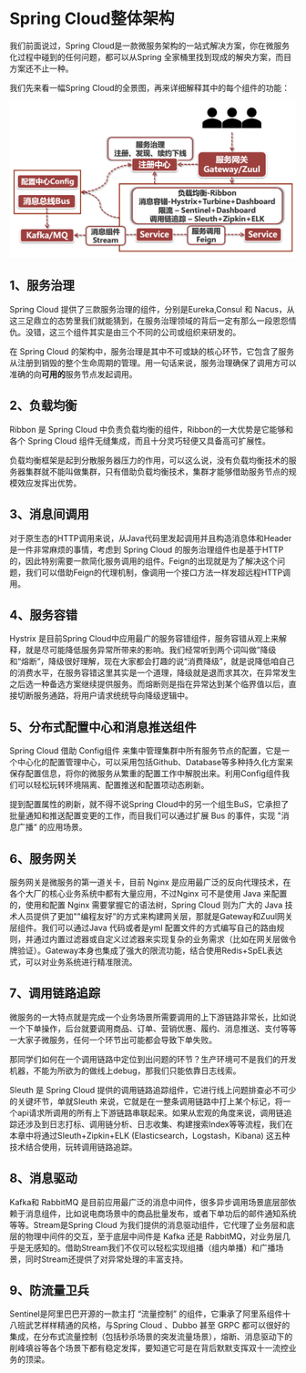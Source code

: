 # Spring Cloud整体架构

我们前面说过，Spring Cloud是一款微服务架构的一站式解决方案，你在微服务化过程中碰到的任何问题，都可以从Spring 全家桶里找到现成的解央方案，而目方案还不止一种。

我们先来看一幅Spring Cloud的全景图，再来详细解释其中的每个组件的功能：

![输入图片说明](../img/01.png)

## 1、服务治理

Spring Cloud 提供了三款服务治理的组件，分别是Eureka,Consul 和 Nacus，从这三足鼎立的态势里我们就能猜到，在服务治理领域的背后一定有那么一段恩怨情仇。没错，这三个组件其实是由三个不同的公司或组织来研发的。

在 Spring Cloud 的架构中，服务治理是其中不可或缺的核心环节，它包含了服务从注册到销毁的整个生命周期的管理。用一句话来说，服务治理确保了调用方可以准确的向**可用的**服务节点发起调用。

## 2、负载均衡

Ribbon 是 Spring Cloud 中负责负载均衡的组件，Ribbon的一大优势是它能够和各个 Spring Cloud 组件无缝集成，而且十分灵巧轻便又具备高可扩展性。

负载均衡框架是起到分散服务器压力的作用，可以这么说，没有负载均衡技术的服务器集群就不能叫做集群，只有借助负载均衡技术，集群才能够借助服务节点的规模效应发挥出优势。

## 3、消息间调用

对于原生态的HTTP调用来说，从Java代码里发起调用并且构造消息体和Header是一件非常麻烦的事情，考虑到 Spring Cloud 的服务治理组件也是基于HTTP的，因此特别需要一款简化服务调用的组件。Feign的出现就是为了解决这个问题，我们可以借助Feign的代理机制，像调用一个接口方法一样发超远程HTTP调用。

## 4、服务容错

Hystrix 是目前Spring Cloud中应用最广的服务容错组件，服务容错从观上来解释，就是尽可能降低服务异常所带来的影响。我们经常听到两个词叫做”降级 和“熔断”，降级很好理解，现在大家都会打趣的说“消费降级”，就是说降低咱自己的消费水平，在服务容错这里其实是一个道理，降级就是退而求其次，在异常发生之后选一种备选方案继续提供服务。而熔断则是指在异常达到某个临界值以后，直接切断服务通路，将用户请求统统导向降级逻辑中。

## 5、分布式配置中心和消息推送组件

Spring Cloud 借助 Config组件 来集中管理集群中所有服务节点的配置，它是一个中心化的配置管理中心，可以采用包括Github、Database等多种持久化方案来保存配置信息，将你的微服务从繁重的配置工作中解脱出来。利用Config组件我们可以轻松玩转环境隔离、配置推送和配置项动态刷新。

提到配置属性的刷新，就不得不说Spring Cloud中的另一个组生BuS，它承担了批量通知和推送配置变更的工作，而目我们可以通过扩展 Bus 的事件，实现 "消息广播“ 的应用场景。

## 6、服务网关

服务网关是微服务的第一道关卡，目前 Nginx 是应用最广泛的反向代理技术，在各个大厂的核心业务系统中都有大量应用，不过Nginx 可不是使用 Java 来配置的，使用和配置 Nginx 需要掌握它的语法树，Spring Cloud 则为广大的 Java 技术人员提供了更加""编程友好”的方式来构建网关层，那就是Gateway和Zuul网关层组件。我们可以通过Java 代码或者是yml 配置文件的方式编写自己的路由规则，并通过内置过滤器或自定义过滤器来实现复杂的业务需求（比如在网关层做令牌验证）。Gateway本身也集成了强大的限流功能，结合使用Redis+SpEL表达式，可以对业务系统进行精准限流。

## 7、调用链路追踪

微服务的一大特点就是完成一个业务场景所需要调用的上下游链路非常长，比如说一个下单操作，后台就要调用商品、订单、营销优惠、履约、消息推送、支付等等一大家子微服务，任何一个环节出可能都会导致下单失败。

那同学们如何在一个调用链路中定位到出问题的环节？生产环境可不是我们的开发机器，不能为所欲为的做线上debug，那我们只能依靠日志线索。

SIeuth 是 Spring Cloud 提供的调用链路追踪组件，它进行线上问题排查必不可少的关键坏节，单就SIeuth 来说，它就是在一整条调用链路中打上某个标记，将一个api请求所调用的所有上下游链路串联起来。如果从宏观的角度来说，调用链追踪还涉及到日志打标、调用链分析、日志收集、构建搜索lndex等等流程，我们在本章中将通过SIeuth+Zipkin+ELK (Elasticsearch，Logstash，Kibana) 这五种技术结合使用，玩转调用链路追踪。

## 8、消息驱动

Kafka和 RabbitMQ 是目前应用最广泛的消息中间件，很多异步调用场景底层部依赖于消息组件，比如说电商场景中的商品批量发布，或者下单功后的邮件通知系统等等。Stream是Spring Cloud 为我们提供的消息驱动组件，它代理了业务层和底层的物理中间件的交互，至于底层中间件是 Kafka 还是 RabbitMQ，对业务层几乎是无感知的。借助Stream我们不仅可以轻松实现组播（组内单播）和广播场景，同时Stream还提供了对异常处理的丰富支持。

## 9、防流量卫兵

Sentinel是阿里巴巴开源的一款主打 “流量控制” 的组件，它秉承了阿里系组件十八班武艺样样精通的风格，与Spring Cloud 、Dubbo 甚至 GRPC 都可以很好的集成，在分布式流量控制（包括秒杀场景的突发流量场景），熔断、消息驱动下的削峰填谷等各个场景下都有稳定发挥，要知道它可是在背后默默支挥双十一流控业务的顶梁。